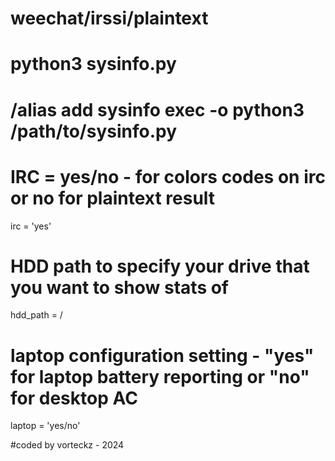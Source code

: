 # weechat/irssi/plaintext
# python3 sysinfo.py
# /alias add sysinfo exec -o python3 /path/to/sysinfo.py

# IRC = yes/no - for colors codes on irc or no for plaintext result
irc = 'yes'

# HDD path to specify your drive that you want to show stats of
hdd_path = /<drive>
# laptop configuration setting - "yes" for laptop battery reporting or "no" for desktop AC
laptop = 'yes/no' 

#coded by vorteckz - 2024
